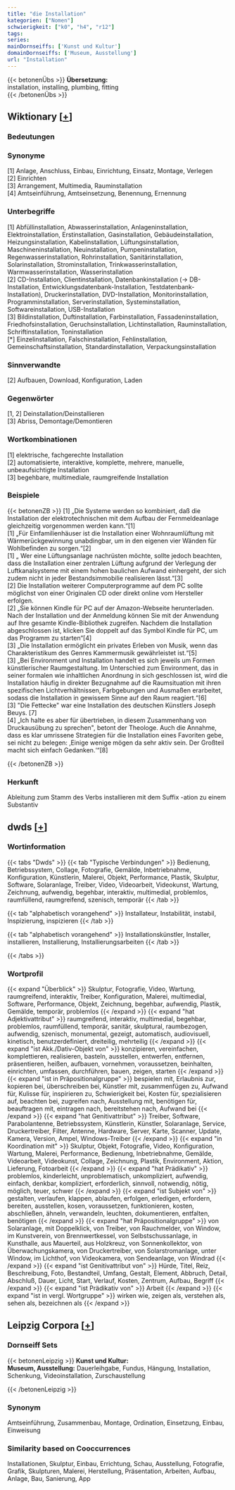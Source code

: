 ```yaml
---
title: "die Installation"
kategorien: ["Nomen"]
schwierigkeit: ["k0", "h4", "r12"]
tags:
series:
mainDornseiffs: ['Kunst und Kultur']
domainDornseiffs: ['Museum, Ausstellung']
url: "Installation"
---
```


{{< betonenÜbs >}}
**Übersetzung:**  
installation, installing, plumbing, fitting  
{{< /betonenÜbs >}}

## Wiktionary [[+](https://de.wiktionary.org/wiki/Installation)]

### Bedeutungen

### Synonyme
[1] Anlage, Anschluss, Einbau, Einrichtung, Einsatz, Montage, Verlegen  
[2] Einrichten  
[3] Arrangement, Multimedia, Rauminstallation  
[4] Amtseinführung, Amtseinsetzung, Benennung, Ernennung  

### Unterbegriffe
[1] Abfüllinstallation, Abwasserinstallation, Anlageninstallation, Elektroinstallation, Erstinstallation, Gasinstallation, Gebäudeinstallation, Heizungsinstallation, Kabelinstallation, Lüftungsinstallation, Maschineninstallation, Neuinstallation, Pumpeninstallation, Regenwasserinstallation, Rohrinstallation, Sanitärinstallation, Solarinstallation, Strominstallation, Trinkwasserinstallation, Warmwasserinstallation, Wasserinstallation  
[2] CD-Installation, Clientinstallation, Datenbankinstallation (→ DB-Installation, Entwicklungsdatenbank-Installation, Testdatenbank-Installation), Druckerinstallation, DVD-Installation, Monitorinstallation, Programminstallation, Serverinstallation, Systeminstallation, Softwareinstallation, USB-Installation  
[3] Bildinstallation, Duftinstallation, Farbinstallation, Fassadeninstallation, Friedhofsinstallation, Geruchsinstallation, Lichtinstallation, Rauminstallation, Schriftinstallation, Toninstallation  
[*] Einzelinstallation, Falschinstallation, Fehlinstallation, Gemeinschaftsinstallation, Standardinstallation, Verpackungsinstallation  

### Sinnverwandte
[2] Aufbauen, Download, Konfiguration, Laden  

### Gegenwörter
[1, 2] Deinstallation/Deinstallieren  
[3] Abriss, Demontage/Demontieren  

### Wortkombinationen
[1] elektrische, fachgerechte Installation  
[2] automatisierte, interaktive, komplette, mehrere, manuelle, unbeaufsichtigte Installation  
[3] begehbare, multimediale, raumgreifende Installation  

### Beispiele
{{< betonenZB >}}
[1] „Die Systeme werden so kombiniert, daß die Installation der elektrotechnischen mit dem Aufbau der Fernmeldeanlage gleichzeitig vorgenommen werden kann.“[1]  
[1] „Für Einfamilienhäuser ist die Installation einer Wohnraumlüftung mit Wärmerückgewinnung unabdingbar, um in den eigenen vier Wänden für Wohlbefinden zu sorgen.“[2]  
[1] „ Wer eine Lüftungsanlage nachrüsten möchte, sollte jedoch beachten, dass die Installation einer zentralen Lüftung aufgrund der Verlegung der Luftkanalsysteme mit einem hohen baulichen Aufwand einhergeht, der sich zudem nicht in jeder Bestandsimmobilie realisieren lässt.“[3]  
[2] Die Installation weiterer Computerprogramme auf dem PC sollte möglichst von einer Originalen CD oder direkt online vom Hersteller erfolgen.  
[2] „Sie können Kindle für PC auf der Amazon-Webseite herunterladen. Nach der Installation und der Anmeldung können Sie mit der Anwendung auf Ihre gesamte Kindle-Bibliothek zugreifen. Nachdem die Installation abgeschlossen ist, klicken Sie doppelt auf das Symbol Kindle für PC, um das Programm zu starten“[4]  
[3] „Die Installation ermöglicht ein privates Erleben von Musik, wenn das Charakteristikum des Genres Kammermusik gewährleistet ist.“[5]  
[3] „Bei Environment und Installation handelt es sich jeweils um Formen künstlerischer Raumgestaltung. Im Unterschied zum Environment, das in seiner formalen wie inhaltlichen Anordnung in sich geschlossen ist, wird die Installation häufig in direkter Bezugnahme auf die Raumsituation mit ihren spezifischen Lichtverhältnissen, Farbgebungen und Ausmaßen erarbeitet, sodass die Installation in gewissem Sinne auf den Raum reagiert.“[6]  
[3] "Die Fettecke" war eine Installation des deutschen Künstlers Joseph Beuys. [7]  
[4] „Ich halte es aber für übertrieben, in diesem Zusammenhang von Druckausübung zu sprechen", betont der Theologe. Auch die Annahme, dass es klar umrissene Strategien für die Installation eines Favoriten gebe, sei nicht zu belegen: ‚Einige wenige mögen da sehr aktiv sein. Der Großteil macht sich einfach Gedanken.‘“[8]  

{{< /betonenZB >}}
### Herkunft
Ableitung zum Stamm des Verbs installieren mit dem Suffix -ation zu einem Substantiv  



## dwds [[+](https://www.dwds.de/wb/Installation)]

### Wortinformation
{{< tabs "Dwds" >}}
{{< tab "Typische Verbindungen" >}}
Bedienung, Betriebssystem, Collage, Fotografie, Gemälde, Inbetriebnahme, Konfiguration, Künstlerin, Malerei, Objekt, Performance, Plastik, Skulptur, Software, Solaranlage, Treiber, Video, Videoarbeit, Videokunst, Wartung, Zeichnung, aufwendig, begehbar, interaktiv, multimedial, problemlos, raumfüllend, raumgreifend, szenisch, temporär
{{< /tab >}}

{{< tab "alphabetisch vorangehend" >}}
Installateur, Instabilität, instabil, Inspizierung, inspizieren
{{< /tab >}}

{{< tab "alphabetisch vorangehend" >}}
Installationskünstler, Installer, installieren, Installierung, Installierungsarbeiten
{{< /tab >}}

{{< /tabs >}}

### Wortprofil
{{< expand "Überblick" >}} Skulptur, Fotografie, Video, Wartung, raumgreifend, interaktiv, Treiber, Konfiguration, Malerei, multimedial, Software, Performance, Objekt, Zeichnung, begehbar, aufwendig, Plastik, Gemälde, temporär, problemlos {{< /expand >}}
{{< expand "hat Adjektivattribut" >}} raumgreifend, interaktiv, multimedial, begehbar, problemlos, raumfüllend, temporär, sanitär, skulptural, raumbezogen, aufwendig, szenisch, monumental, gezeigt, automatisch, audiovisuell, kinetisch, benutzerdefiniert, dreiteilig, mehrteilig {{< /expand >}}
{{< expand "ist Akk./Dativ-Objekt von" >}} konzipieren, vereinfachen, komplettieren, realisieren, basteln, ausstellen, entwerfen, entfernen, präsentieren, heißen, aufbauen, vornehmen, voraussetzen, beinhalten, einrichten, umfassen, durchführen, bauen, zeigen, starten {{< /expand >}}
{{< expand "ist in Präpositionalgruppe" >}} bespielen mit, Erlaubnis zur, kopieren bei, überschreiben bei, Künstler mit, zusammenfügen zu, Aufwand für, Kulisse für, inspirieren zu, Schwierigkeit bei, Kosten für, spezialisieren auf, beachten bei, zugreifen nach, Ausstellung mit, benötigen für, beauftragen mit, eintragen nach, bereitstehen nach, Aufwand bei {{< /expand >}}
{{< expand "hat Genitivattribut" >}} Treiber, Software, Parabolantenne, Betriebssystem, Künstlerin, Künstler, Solaranlage, Service, Druckertreiber, Filter, Antenne, Hardware, Server, Karte, Scanner, Update, Kamera, Version, Ampel, Windows-Treiber {{< /expand >}}
{{< expand "in Koordination mit" >}} Skulptur, Objekt, Fotografie, Video, Konfiguration, Wartung, Malerei, Performance, Bedienung, Inbetriebnahme, Gemälde, Videoarbeit, Videokunst, Collage, Zeichnung, Plastik, Environment, Aktion, Lieferung, Fotoarbeit {{< /expand >}}
{{< expand "hat Prädikativ" >}} problemlos, kinderleicht, unproblematisch, unkompliziert, aufwendig, einfach, denkbar, kompliziert, erforderlich, sinnvoll, notwendig, nötig, möglich, teuer, schwer {{< /expand >}}
{{< expand "ist Subjekt von" >}} gestalten, verlaufen, klappen, ablaufen, erfolgen, erledigen, erfordern, bereiten, ausstellen, kosen, voraussetzen, funktionieren, kosten, abschließen, ähneln, verwandeln, leuchten, dokumentieren, entfalten, benötigen {{< /expand >}}
{{< expand "hat Präpositionalgruppe" >}} von Solaranlage, mit Doppelklick, von Treiber, von Rauchmelder, von Window, im Kunstverein, von Brennwertkessel, von Selbstschussanlage, in Kunsthalle, aus Mauerteil, aus Holzkreuz, von Sonnenkollektor, von Überwachungskamera, von Druckertreiber, von Solarstromanlage, unter Window, im Lichthof, von Videokamera, von Sendeanlage, von Windrad {{< /expand >}}
{{< expand "ist Genitivattribut von" >}} Hürde, Titel, Reiz, Beschreibung, Foto, Bestandteil, Umfang, Gestalt, Element, Abbruch, Detail, Abschluß, Dauer, Licht, Start, Verlauf, Kosten, Zentrum, Aufbau, Begriff {{< /expand >}}
{{< expand "ist Prädikativ von" >}} Arbeit {{< /expand >}}
{{< expand "ist in vergl. Wortgruppe" >}} wirken wie, zeigen als, verstehen als, sehen als, bezeichnen als {{< /expand >}}

## Leipzig Corpora [[+](https://corpora.uni-leipzig.de/en/res?word=Installation&corpusId=deu_newscrawl-public_2018)]

### Dornseiff Sets
{{< betonenLeipzig >}}
**Kunst und Kultur:**  
**Museum, Ausstellung:** Dauerleihgabe, Fundus, Hängung, Installation, Schenkung, Videoinstallation, Zurschaustellung  

{{< /betonenLeipzig >}}

### Synonym
Amtseinführung, Zusammenbau, Montage, Ordination, Einsetzung, Einbau, Einweisung


### Similarity based on Cooccurrences
Installationen, Skulptur, Einbau, Errichtung, Schau, Ausstellung, Fotografie, Grafik, Skulpturen, Malerei, Herstellung, Präsentation, Arbeiten, Aufbau, Anlage, Bau, Sanierung, App

